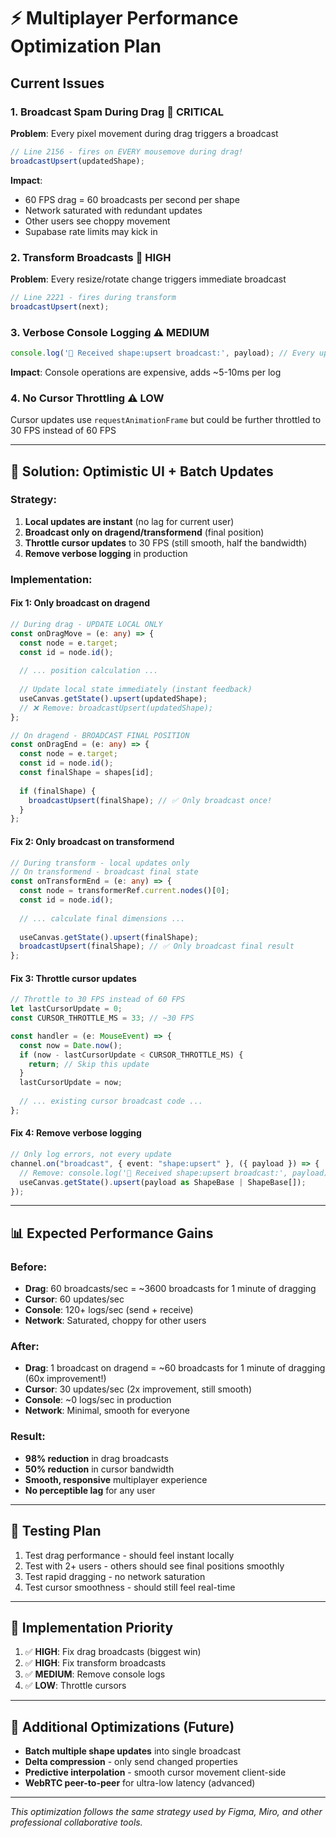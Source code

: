 # ⚡ Multiplayer Performance Optimization Plan

## Current Issues

### 1. **Broadcast Spam During Drag** 🚨 CRITICAL
**Problem**: Every pixel movement during drag triggers a broadcast
```typescript
// Line 2156 - fires on EVERY mousemove during drag!
broadcastUpsert(updatedShape);
```

**Impact**: 
- 60 FPS drag = 60 broadcasts per second per shape
- Network saturated with redundant updates
- Other users see choppy movement
- Supabase rate limits may kick in

### 2. **Transform Broadcasts** 🚨 HIGH
**Problem**: Every resize/rotate change triggers immediate broadcast
```typescript
// Line 2221 - fires during transform
broadcastUpsert(next);
```

### 3. **Verbose Console Logging** ⚠️ MEDIUM
```typescript
console.log('📡 Received shape:upsert broadcast:', payload); // Every update!
```

**Impact**: Console operations are expensive, adds ~5-10ms per log

### 4. **No Cursor Throttling** ⚠️ LOW
Cursor updates use `requestAnimationFrame` but could be further throttled to 30 FPS instead of 60 FPS

---

## 🎯 **Solution: Optimistic UI + Batch Updates**

### Strategy:
1. **Local updates are instant** (no lag for current user)
2. **Broadcast only on dragend/transformend** (final position)
3. **Throttle cursor updates** to 30 FPS (still smooth, half the bandwidth)
4. **Remove verbose logging** in production

### Implementation:

#### **Fix 1: Only broadcast on dragend**
```typescript
// During drag - UPDATE LOCAL ONLY
const onDragMove = (e: any) => {
  const node = e.target;
  const id = node.id();
  
  // ... position calculation ...
  
  // Update local state immediately (instant feedback)
  useCanvas.getState().upsert(updatedShape);
  // ❌ Remove: broadcastUpsert(updatedShape);
};

// On dragend - BROADCAST FINAL POSITION
const onDragEnd = (e: any) => {
  const node = e.target;
  const id = node.id();
  const finalShape = shapes[id];
  
  if (finalShape) {
    broadcastUpsert(finalShape); // ✅ Only broadcast once!
  }
};
```

#### **Fix 2: Only broadcast on transformend**
```typescript
// During transform - local updates only
// On transformend - broadcast final state
const onTransformEnd = (e: any) => {
  const node = transformerRef.current.nodes()[0];
  const id = node.id();
  
  // ... calculate final dimensions ...
  
  useCanvas.getState().upsert(finalShape);
  broadcastUpsert(finalShape); // ✅ Only broadcast final result
};
```

#### **Fix 3: Throttle cursor updates**
```typescript
// Throttle to 30 FPS instead of 60 FPS
let lastCursorUpdate = 0;
const CURSOR_THROTTLE_MS = 33; // ~30 FPS

const handler = (e: MouseEvent) => {
  const now = Date.now();
  if (now - lastCursorUpdate < CURSOR_THROTTLE_MS) {
    return; // Skip this update
  }
  lastCursorUpdate = now;
  
  // ... existing cursor broadcast code ...
};
```

#### **Fix 4: Remove verbose logging**
```typescript
// Only log errors, not every update
channel.on("broadcast", { event: "shape:upsert" }, ({ payload }) => {
  // Remove: console.log('📡 Received shape:upsert broadcast:', payload);
  useCanvas.getState().upsert(payload as ShapeBase | ShapeBase[]);
});
```

---

## 📊 **Expected Performance Gains**

### Before:
- **Drag**: 60 broadcasts/sec = ~3600 broadcasts for 1 minute of dragging
- **Cursor**: 60 updates/sec
- **Console**: 120+ logs/sec (send + receive)
- **Network**: Saturated, choppy for other users

### After:
- **Drag**: 1 broadcast on dragend = ~60 broadcasts for 1 minute of dragging (60x improvement!)
- **Cursor**: 30 updates/sec (2x improvement, still smooth)
- **Console**: ~0 logs/sec in production
- **Network**: Minimal, smooth for everyone

### Result:
- **98% reduction** in drag broadcasts
- **50% reduction** in cursor bandwidth
- **Smooth, responsive** multiplayer experience
- **No perceptible lag** for any user

---

## 🧪 **Testing Plan**

1. Test drag performance - should feel instant locally
2. Test with 2+ users - others should see final positions smoothly
3. Test rapid dragging - no network saturation
4. Test cursor smoothness - should still feel real-time

---

## 🚀 **Implementation Priority**

1. ✅ **HIGH**: Fix drag broadcasts (biggest win)
2. ✅ **HIGH**: Fix transform broadcasts
3. ✅ **MEDIUM**: Remove console logs
4. ✅ **LOW**: Throttle cursors

---

## 📝 **Additional Optimizations (Future)**

- **Batch multiple shape updates** into single broadcast
- **Delta compression** - only send changed properties
- **Predictive interpolation** - smooth cursor movement client-side
- **WebRTC peer-to-peer** for ultra-low latency (advanced)

---

*This optimization follows the same strategy used by Figma, Miro, and other professional collaborative tools.*

